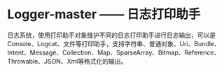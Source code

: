 # Logger-master —— 日志打印助手
日志系统，使用打印助手对象维护不同的日志打印助手进行日志输出，可以是Console、Logcat、文件等打印助手，支持字符串、普通对象、Uri、Bundle、Intent、Message、Collection、Map、SparseArray、Bitmap、Reference、Throwable、JSON、Xml等格式化的输出。
